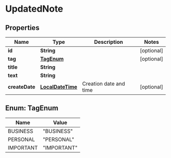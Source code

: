 

# UpdatedNote

## Properties

Name | Type | Description | Notes
------------ | ------------- | ------------- | -------------
**id** | **String** |  |  [optional]
**tag** | [**TagEnum**](#TagEnum) |  |  [optional]
**title** | **String** |  | 
**text** | **String** |  | 
**createDate** | [**LocalDateTime**](OffsetDateTime.md) | Creation date and time |  [optional]



## Enum: TagEnum

Name | Value
---- | -----
BUSINESS | &quot;BUSINESS&quot;
PERSONAL | &quot;PERSONAL&quot;
IMPORTANT | &quot;IMPORTANT&quot;



